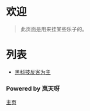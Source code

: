 # 欢迎

> 此页面是用来挂某些乐子的。

# 列表

+ [黑科技反客为主](./%E9%BB%91%E7%A7%91%E6%8A%80%E5%B7%A5%E5%85%B7%E5%B1%8B%E5%8D%9A%E5%AE%A2%20%7C%20%E3%80%90%E6%9B%9D%E5%85%89%E3%80%91%E6%97%A0%E8%BE%9C%E5%AF%B9%E6%9C%AC%E4%BA%BA%E8%BF%9B%E8%A1%8C%E6%94%BB%E5%87%BB%E7%9A%84%E4%BA%BA.html)

### Powered by 岚天呀
[主页](https://www.589000.xyz)
